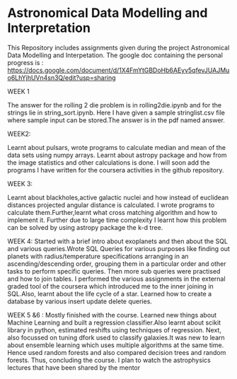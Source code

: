 # Astronomical Data Modelling and Interpretation
This Repository includes assignments given during the project Astronomical Data Modelling and Interpetation.
The google doc containing the personal progress is : https://docs.google.com/document/d/1X4FmYtGBDoHb6AEyv5qfevJUAJMuo6LhYjhUVn4sn3Q/edit?usp=sharing

WEEK 1

The answer for the rolling 2 die problem is in rolling2die.ipynb and for the strings lie in string_sort.ipynb. Here I have given a sample stringlist.csv file where sample input can be stored.The answer is in the pdf named answer.

WEEK2:

Learnt about pulsars, wrote programs to calculate median and mean of the data sets using numpy arrays. Learnt about astropy package and how from the image statistics and other calculations is done. I will soon add the programs I have written for the coursera activities in the github repository.

WEEK 3:

Learnt about blackholes,active galactic nuclei and how instead of euclidean distances projected angular distance is calculated. I wrote programs to calculate them.Further,learnt what cross matching algorithm and how to implement it. Further due to large time complexity I learnt how this problem can be solved by using astropy package the k-d tree.

WEEK 4:
Started with a brief intro about exoplanets and then about the SQL and various queries.Wrote SQL Queries for various purposes like finding out planets with radius/temperature specifications arranging in an ascending/descending order, grouping them in a particular order and other tasks to perform specific queries.
Then more sub queries were practised and how to join tables. I performed the various assignments in the external graded tool of the coursera which introduced me to the inner joining in SQL.Also, learnt about the life cycle of a star. Learned how to create a database by various insert update delete queries.

WEEK 5 &6 :
Mostly finished with the course. Learned new things about Machine Learning and built a regression classifier.Also learnt about scikit library in python, estimated reshifts  using techniques of regression. Next, also focussed on tuning dfork used to classify galaxies.It was new to learn about ensemble learning which uses multiple algorithms at the same time. Hence used random forests and also compared decision trees and random forests. Thus, concluding the course. I plan to watch the astrophysics lectures that have been shared by the mentor




